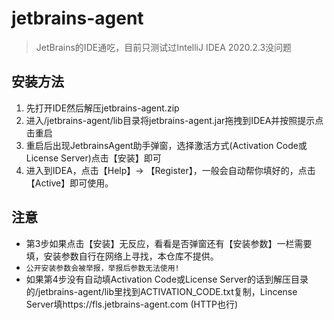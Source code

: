 # jetbrains-agent  

> JetBrains的IDE通吃，目前只测试过IntelliJ IDEA 2020.2.3没问题   
## 安装方法

1. 先打开IDE然后解压jetbrains-agent.zip  
2. 进入/jetbrains-agent/lib目录将jetbrains-agent.jar拖拽到IDEA并按照提示点击重启  
3. 重启后出现JetbrainsAgent助手弹窗，选择激活方式(Activation Code或License Server)点击【安装】即可  
4. 进入到IDEA，点击【Help】→ 【Register】，一般会自动帮你填好的，点击【Active】即可使用。


## 注意
* 第3步如果点击【安装】无反应，看看是否弹窗还有【安装参数】一栏需要填，安装参数自行在网络上寻找，本仓库不提供。
* `公开安装参数会被举报，举报后参数无法使用!`
* 如果第4步没有自动填Activation Code或License Server的话到解压目录的/jetbrains-agent/lib里找到ACTIVATION_CODE.txt复制，Lincense Server填https://fls.jetbrains-agent.com (HTTP也行)
